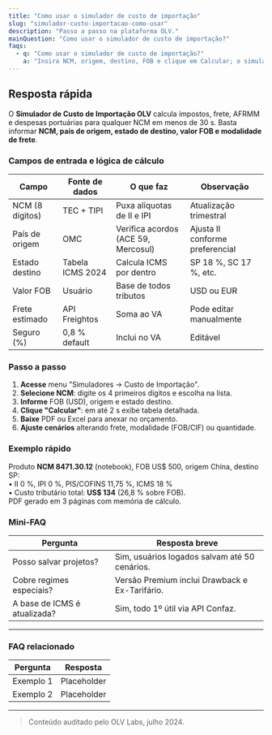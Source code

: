 ```yaml
---
title: "Como usar o simulador de custo de importação"
slug: "simulador-custo-importacao-como-usar"
description: "Passo a passo na plataforma OLV."
mainQuestion: "Como usar o simulador de custo de importação?"
faqs:
  - q: "Como usar o simulador de custo de importação?"
    a: "Insira NCM, origem, destino, FOB e clique em Calcular; o simulador gera em 30 s o custo total com tributos, frete e AFRMM e permite exportar PDF/Excel."
---
```


## Resposta rápida

O **Simulador de Custo de Importação OLV** calcula impostos, frete, AFRMM e despesas portuárias para qualquer NCM em menos de 30 s. Basta informar **NCM, país de origem, estado de destino, valor FOB e modalidade de frete**.

### Campos de entrada e lógica de cálculo

| Campo | Fonte de dados | O que faz | Observação |
| --- | --- | --- | --- |
| NCM (8 dígitos) | TEC + TIPI | Puxa alíquotas de II e IPI | Atualização trimestral |
| País de origem | OMC | Verifica acordos (ACE 59, Mercosul) | Ajusta II conforme preferencial |
| Estado destino | Tabela ICMS 2024 | Calcula ICMS por dentro | SP 18 %, SC 17 %, etc. |
| Valor FOB | Usuário | Base de todos tributos | USD ou EUR |
| Frete estimado | API Freightos | Soma ao VA | Pode editar manualmente |
| Seguro (%) | 0,8 % default | Inclui no VA | Editável |

### Passo a passo

1. **Acesse** menu "Simuladores → Custo de Importação".  
2. **Selecione NCM**: digite os 4 primeiros dígitos e escolha na lista.  
3. **Informe** FOB (USD), origem e estado destino.  
4. **Clique "Calcular"**: em até 2 s exibe tabela detalhada.  
5. **Baixe** PDF ou Excel para anexar no orçamento.  
6. **Ajuste cenários** alterando frete, modalidade (FOB/CIF) ou quantidade.

### Exemplo rápido

Produto **NCM 8471.30.12** (notebook), FOB US$ 500, origem China, destino SP:  
• II 0 %, IPI 0 %, PIS/COFINS 11,75 %, ICMS 18 %  
• Custo tributário total: **US$ 134** (26,8 % sobre FOB).  
PDF gerado em 3 páginas com memória de cálculo.

### Mini-FAQ

| Pergunta | Resposta breve |
| --- | --- |
| Posso salvar projetos? | Sim, usuários logados salvam até 50 cenários. |
| Cobre regimes especiais? | Versão Premium inclui Drawback e Ex-Tarifário. |
| A base de ICMS é atualizada? | Sim, todo 1º útil via API Confaz. |

---

### FAQ relacionado

| Pergunta | Resposta |
| --- | --- |
| Exemplo 1 | Placeholder |
| Exemplo 2 | Placeholder |

---

> Conteúdo auditado pelo OLV Labs, julho 2024.
